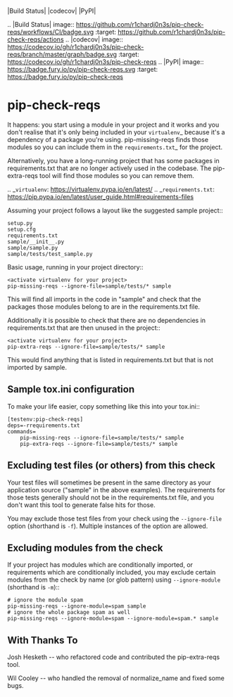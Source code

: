 |Build Status| |codecov| |PyPI|

.. |Build Status| image:: https://github.com/r1chardj0n3s/pip-check-reqs/workflows/CI/badge.svg
   :target: https://github.com/r1chardj0n3s/pip-check-reqs/actions
.. |codecov| image:: https://codecov.io/gh/r1chardj0n3s/pip-check-reqs/branch/master/graph/badge.svg
   :target: https://codecov.io/gh/r1chardj0n3s/pip-check-reqs
.. |PyPI| image:: https://badge.fury.io/py/pip-check-reqs.svg
   :target: https://badge.fury.io/py/pip-check-reqs

pip-check-reqs
==============

It happens: you start using a module in your project and it works and you
don't realise that it's only being included in your `virtualenv`_ because
it's a dependency of a package you're using. pip-missing-reqs finds those
modules so you can include them in the `requirements.txt`_ for the project.

Alternatively, you have a long-running project that has some packages in
requirements.txt that are no longer actively used in the codebase. The
pip-extra-reqs tool will find those modules so you can remove them.

.. _`virtualenv`: https://virtualenv.pypa.io/en/latest/
.. _`requirements.txt`: https://pip.pypa.io/en/latest/user_guide.html#requirements-files

Assuming your project follows a layout like the suggested sample project::

    setup.py
    setup.cfg
    requirements.txt
    sample/__init__.py
    sample/sample.py
    sample/tests/test_sample.py

Basic usage, running in your project directory::

    <activate virtualenv for your project>
    pip-missing-reqs --ignore-file=sample/tests/* sample

This will find all imports in the code in "sample" and check that the
packages those modules belong to are in the requirements.txt file.

Additionally it is possible to check that there are no dependencies in
requirements.txt that are then unused in the project::

    <activate virtualenv for your project>
    pip-extra-reqs --ignore-file=sample/tests/* sample

This would find anything that is listed in requirements.txt but that is not
imported by sample.

Sample tox.ini configuration
----------------------------

To make your life easier, copy something like this into your tox.ini::

    [testenv:pip-check-reqs]
    deps=-rrequirements.txt
    commands=
        pip-missing-reqs --ignore-file=sample/tests/* sample
        pip-extra-reqs --ignore-file=sample/tests/* sample


Excluding test files (or others) from this check
------------------------------------------------

Your test files will sometimes be present in the same directory as your
application source ("sample" in the above examples). The requirements for
those tests generally should not be in the requirements.txt file, and you
don't want this tool to generate false hits for those.

You may exclude those test files from your check using the `--ignore-file`
option (shorthand is `-f`). Multiple instances of the option are allowed.


Excluding modules from the check
--------------------------------

If your project has modules which are conditionally imported, or requirements
which are conditionally included, you may exclude certain modules from the
check by name (or glob pattern) using `--ignore-module` (shorthand is `-m`)::

    # ignore the module spam
    pip-missing-reqs --ignore-module=spam sample
    # ignore the whole package spam as well
    pip-missing-reqs --ignore-module=spam --ignore-module=spam.* sample


With Thanks To
--------------

Josh Hesketh -- who refactored code and contributed the pip-extra-reqs tool.

Wil Cooley -- who handled the removal of normalize_name and fixed some bugs.
